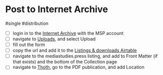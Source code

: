 # Post to Internet Archive

#single #distribution

- [ ] login in to the [Internet Archive](https://archive.org/account/login) with the MSP account
- [ ] navigate to [Uploads](https://archive.org/details/@mediastudiespress), and select Upload
- [ ] fill out the form
- [ ] copy the url and add it to the [Listings & downloads Airtable](https://airtable.com/appPjI0eV14CIXQLh/tblnzCOtlepm5AvFS/viwApIryc4XK0bA57?blocks=hide)
- [ ] navigate to the mediastudies.press listing, and add to Front Matter (if that exists) and the bottom of the Collection page
- [ ] navigate to [Thoth](https://thoth.pub/admin/), go to the PDF publication, and add Location